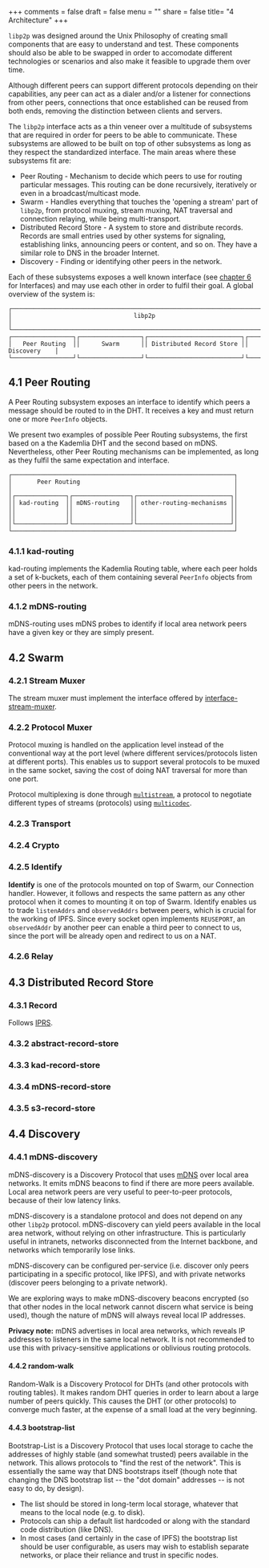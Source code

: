 +++
comments = false
draft = false
menu = ""
share = false
title= "4 Architecture"
+++

`libp2p` was designed around the Unix Philosophy of creating small components that are easy to understand and test. These components should also be able to be swapped in order to accomodate different technologies or scenarios and also make it feasible to upgrade them over time.

Although different peers can support different protocols depending on their capabilities, any peer can act as a dialer and/or a listener for connections from other peers, connections that once established can be reused from both ends, removing the distinction between clients and servers.

The `libp2p` interface acts as a thin veneer over a multitude of subsystems that are required in order for peers to be able to communicate. These subsystems are allowed to be built on top of other subsystems as long as they respect the standardized interface. The main areas where these subsystems fit are:

- Peer Routing - Mechanism to decide which peers to use for routing particular messages. This routing can be done recursively, iteratively or even in a broadcast/multicast mode.
- Swarm - Handles everything that touches the 'opening a stream' part of `libp2p`, from protocol muxing, stream muxing, NAT traversal and connection relaying, while being multi-transport.
- Distributed Record Store - A system to store and distribute records. Records are small entries used by other systems for signaling, establishing links, announcing peers or content, and so on. They have a similar role to DNS in the broader Internet.
- Discovery - Finding or identifying other peers in the network.

Each of these subsystems exposes a well known interface (see [chapter 6](6-interfaces.md) for Interfaces) and may use each other in order to fulfil their goal. A global overview of the system is:

```
┌─────────────────────────────────────────────────────────────────────────────────┐
│                                  libp2p                                         │
└─────────────────────────────────────────────────────────────────────────────────┘
┌─────────────────┐┌─────────────────┐┌──────────────────────────┐┌───────────────┐
│   Peer Routing  ││      Swarm      ││ Distributed Record Store ││  Discovery    │
└─────────────────┘└─────────────────┘└──────────────────────────┘└───────────────┘
```

## 4.1 Peer Routing

A Peer Routing subsystem exposes an interface to identify which peers a message should be routed to in the DHT. It receives a key and must return one or more `PeerInfo` objects.

We present two examples of possible Peer Routing subsystems, the first based on a the Kademlia DHT and the second based on mDNS. Nevertheless, other Peer Routing mechanisms can be implemented, as long as they fulfil the same expectation and interface.

```
┌──────────────────────────────────────────────────────────────┐
│       Peer Routing                                           │
│                                                              │
│┌──────────────┐┌────────────────┐┌──────────────────────────┐│
││ kad-routing  ││ mDNS-routing   ││ other-routing-mechanisms ││
││              ││                ││                          ││
││              ││                ││                          ││
│└──────────────┘└────────────────┘└──────────────────────────┘│
└──────────────────────────────────────────────────────────────┘
```

### 4.1.1 kad-routing

kad-routing implements the Kademlia Routing table, where each peer holds a set of k-buckets, each of them containing several `PeerInfo` objects from other peers in the network.

### 4.1.2 mDNS-routing

mDNS-routing uses mDNS probes to identify if local area network peers have a given key or they are simply present.

## 4.2 Swarm

### 4.2.1 Stream Muxer

The stream muxer must implement the interface offered by [interface-stream-muxer](https://github.com/diasdavid/interface-stream-muxer).

### 4.2.2 Protocol Muxer

Protocol muxing is handled on the application level instead of the conventional way at the port level (where different services/protocols listen at different ports). This enables us to support several protocols to be muxed in the same socket, saving the cost of doing NAT traversal for more than one port.

Protocol multiplexing is done through [`multistream`](https://github.com/jbenet/multistream), a protocol to negotiate different types of streams (protocols) using [`multicodec`](https://github.com/jbenet/multicodec).

### 4.2.3 Transport

### 4.2.4 Crypto

### 4.2.5 Identify

**Identify** is one of the protocols mounted on top of Swarm, our Connection handler. However, it follows and respects the same pattern as any other protocol when it comes to mounting it on top of Swarm. Identify enables us to trade `listenAddrs` and `observedAddrs` between peers, which is crucial for the working of IPFS. Since every socket open implements `REUSEPORT`, an `observedAddr` by another peer can enable a third peer to connect to us, since the port will be already open and redirect to us on a NAT.

### 4.2.6 Relay

## 4.3 Distributed Record Store

### 4.3.1 Record

Follows [IPRS](../iprs-interplanetary-record-system).

### 4.3.2 abstract-record-store

### 4.3.3 kad-record-store

### 4.3.4 mDNS-record-store

### 4.3.5 s3-record-store

## 4.4 Discovery

### 4.4.1 mDNS-discovery

mDNS-discovery is a Discovery Protocol that uses [mDNS](https://en.wikipedia.org/wiki/Multicast_DNS) over local area networks. It emits mDNS beacons to find if there are more peers available. Local area network peers are very useful to peer-to-peer protocols, because of their low latency links.

mDNS-discovery is a standalone protocol and does not depend on any other `libp2p` protocol. mDNS-discovery can yield peers available in the local area network, without relying on other infrastructure. This is particularly useful in intranets, networks disconnected from the Internet backbone, and networks which temporarily lose links.

mDNS-discovery can be configured per-service (i.e. discover only peers participating in a specific protocol, like IPFS), and with private networks (discover peers belonging to a private network).

We are exploring ways to make mDNS-discovery beacons encrypted (so that other nodes in the local network cannot discern what service is being used), though the nature of mDNS will always reveal local IP addresses.

**Privacy note:** mDNS advertises in local area networks, which reveals IP addresses to listeners in the same local network. It is not recommended to use this with privacy-sensitive applications or oblivious routing protocols.

#### 4.4.2 random-walk

Random-Walk is a Discovery Protocol for DHTs (and other protocols with routing tables). It makes random DHT queries in order to learn about a large number of peers quickly. This causes the DHT (or other protocols) to converge much faster, at the expense of a small load at the very beginning.

#### 4.4.3 bootstrap-list

Bootstrap-List is a Discovery Protocol that uses local storage to cache the addresses of highly stable (and somewhat trusted) peers available in the network. This allows protocols to "find the rest of the network". This is essentially the same way that DNS bootstraps itself (though note that changing the DNS bootstrap list -- the "dot domain" addresses -- is not easy to do, by design).

  - The list should be stored in long-term local storage, whatever that means to the local node (e.g. to disk).
  - Protocols can ship a default list hardcoded or along with the standard code distribution (like DNS).
  - In most cases (and certainly in the case of IPFS) the bootstrap list should be user configurable, as users may wish to establish separate networks, or place their reliance and trust in specific nodes.
